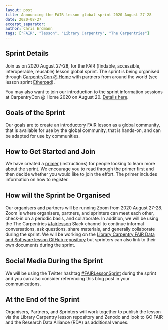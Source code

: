 ```yaml
---
layout: post
title: Announcing the FAIR lesson global sprint 2020 August 27-28
date: 2020-08-27
excerpt_separator: 
author: Chris Erdmann
tags: ["FAIR", "lesson", "Library Carpentry", "The Carpentries"]
---
```


## Sprint Details

Join us on 2020 August 27-28, for the FAIR (findable, accessible, interoperable, reusable) lesson global sprint. The sprint is being organised through [CarpentryCon @ Home](https://2020.carpentrycon.org/) with partners from around the world (see lesson sprint [Etherpad](https://pad.carpentries.org/FAIR-lesson)).

You may also want to join our introduction to the sprint information sessions at CarpentryCon @ Home 2020 on August 20. [Details here](https://pad.carpentries.org/cchome-sprint-lc-FAIR).

## Goals of the Sprint

Our goals are to create an introductory FAIR lesson as a global community, that is available for use by the global community, that is hands-on, and can be adapted for use by communities. 

## How to Get Started and Join

We have created a [primer](https://docs.google.com/document/d/1IwnClDjruY9yLmJEUjz-JvRptxqaLsiOTieUlgVbry8/edit?usp=sharing) (instructions) for people looking to learn more about the sprint. We encourage you to read through the primer first and then decide whether you would like to join the effort. The primer includes information on how to register.

## How will the Sprint be Organised

Our organisers and partners will be running Zoom from 2020 August 27-28. Zoom is where organisers, partners, and sprinters can meet each other, check-in on a periodic basis, and collaborate. In addition, we will be using the The Carpentries [#fairlesson](https://swc-slack-invite.herokuapp.com/) Slack channel to continue informal conversations, ask questions, share materials, and generally collaborate during the sprint. We will be working on the [Library Carpentry FAIR Data and Software lesson GitHub repository](https://github.com/LibraryCarpentry/lc-fair-research) but sprinters can also link to their own documents during the sprint.

## Social Media During the Sprint

We will be using the Twitter hashtag [#FAIRLessonSprint](https://twitter.com/hashtag/FAIRLessonSprint?src=hashtag_click) during the sprint and you can also consider referencing this blog post in your communications.

## At the End of the Sprint
Organisers, Partners, and Sprinters will work together to publish the lesson via the Library Carpentry lesson repository and Zenodo and look to GO FAIR and the Research Data Alliance (RDA) as additional venues.
